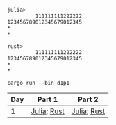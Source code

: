 ```
julia>
         111111111222222
123456789012345679012345
*
*

rust>
         111111111222222
123456789012345679012345
*
*
```

```shell
cargo run --bin d1p1
```

| Day  | Part 1 | Part 2 |
| ------------- | ------------- | ------------- |
| 1  | [Julia](); [Rust]() | [Julia](); [Rust]()  |